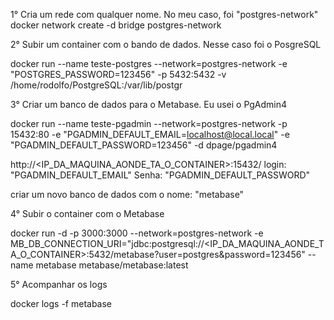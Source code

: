 1° Cria um rede com qualquer nome. No meu caso, foi "postgres-network"
docker network create -d bridge postgres-network

2° Subir um container com o bando de dados. Nesse caso foi o PosgreSQL

docker run --name teste-postgres --network=postgres-network -e "POSTGRES_PASSWORD=123456" -p 5432:5432 -v /home/rodolfo/PostgreSQL:/var/lib/postgr

3° Criar um banco de dados para o Metabase. Eu usei o PgAdmin4

docker run --name teste-pgadmin --network=postgres-network -p 15432:80 -e "PGADMIN_DEFAULT_EMAIL=localhost@local.local" -e "PGADMIN_DEFAULT_PASSWORD=123456" -d dpage/pgadmin4

http://<IP_DA_MAQUINA_AONDE_TA_O_CONTAINER>:15432/
login: "PGADMIN_DEFAULT_EMAIL"
Senha: "PGADMIN_DEFAULT_PASSWORD"

criar um novo banco de dados com o nome: "metabase"

4° Subir o container com o Metabase

docker run -d -p 3000:3000 --network=postgres-network -e MB_DB_CONNECTION_URI="jdbc:postgresql://<IP_DA_MAQUINA_AONDE_TA_O_CONTAINER>:5432/metabase?user=postgres&password=123456" --name metabase metabase/metabase:latest

5° Acompanhar os logs

docker logs -f metabase

